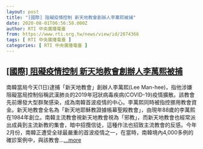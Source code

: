```yaml
---
layout: post
title: "[國際] 阻礙疫情控制 新天地教會創辦人李萬熙被捕"
date: 2020-08-01T06:56:58.000Z
author: RTI 中央廣播電臺
from: https://www.rti.org.tw/news/view/id/2074366
tags: [ RTI 中央廣播電臺 ]
categories: [ RTI 中央廣播電臺 ]
---
```

<!--1596265018000-->
[[國際] 阻礙疫情控制 新天地教會創辦人李萬熙被捕](https://www.rti.org.tw/news/view/id/2074366)
------

<div>
南韓當局今天(1日)逮捕「新天地教會」創辦人李萬熙(Lee Man-hee)，指他涉嫌阻礙當局控制俗稱武漢肺炎的2019年冠狀病毒疾病(COVID-19)疫情擴散。該教會先前爆發大型群聚感染，成為南韓首波疫情的中心。李萬熙同時被指控挪用教會資金。新天地教會全名為「新天地耶穌教證據帳幕聖殿教會」，由現年88歲的李萬熙在1984年創立。南韓主流教會視新天地教會視為「邪教」，而新天地教會也經常派出成員到主流新教的集會，暗中招攬信徒，這種作法也招致主流教會的反感。今年2月份，南韓正遭受全球最嚴重的首波疫情之一，在當時，南韓境內4,000多例的確診案例中，與該教會...<a target="_blank" href="https://www.rti.org.tw/news/view/id/2074366">...more</a>
</div>
